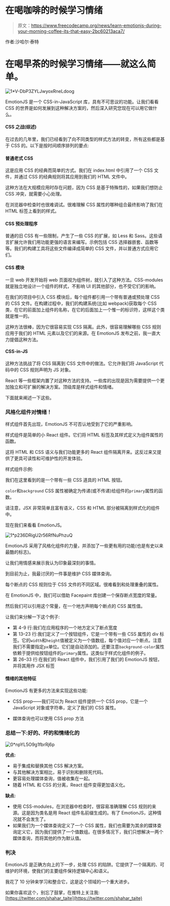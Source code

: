 # 在喝咖啡的时候学习情绪

> 原文：<https://www.freecodecamp.org/news/learn-emotionjs-during-your-morning-coffee-its-that-easy-2bc60213aca7/>

作者:沙哈尔·泰特

# 在喝早茶的时候学习情绪——就这么简单。

![1*V-DbP3ZYLJwyoxRneLdoog](img/44bb79224c5bf8b8660d7ae4235c35ba.png)

EmotionJS 是一个 CSS-in-JavaScript 库，具有不可思议的功能。让我们看看 CSS 的世界是如何发展到这种解决方案的，然后深入研究您现在可以用它做什么。

#### CSS 之战(综述)

在过去的几年里，我们已经看到了向不同类型的样式方法的转变，所有这些都是基于 CSS 的。以下是按时间顺序排列的要点:

#### **普通老式 CSS**

这是应用 CSS 的经典而简单的方式。我们在 index.html 中引用了一个 CSS 文件，并通过 CSS 的经典规则将其应用到我们的 HTML 文件中。

这种方法在大规模应用时存在问题，因为 CSS 是基于特殊性的，如果我们想防止 CSS 冲突，就需要小心处理。

在浏览器中检查时也很难调试。很难理解 CSS 属性的哪种组合最终影响了我们在 HTML 标签上看到的样式。

#### **CSS 预处理程序**

普通的旧 CSS 有一些限制，产生了一些 CSS 的扩展，如 Less 和 Sass。这些语言扩展允许我们用功能更强的语言来编写。示例包括 CSS 选择器嵌套、函数等等。我们的构建工具将这些文件编译成简单的 CSS 文件，并以普通方式应用它们。

#### **CSS 模块**

一旦 web 开发开始将 web 页面视为组件树，就引入了这种方法。CSS-modules 就是独立地设计一个组件的样式，不影响 UI 的其他部分，也不受它们的影响。

在我们的项目中引入 CSS 模块后，每个组件都引用一个带有普通或预处理 CSS 的 CSS 文件。在构建过程中，我们的构建系统(比如 webpack)获取每个 CSS 类，在它的前面加上组件的名称，在它的后面加上一个惟一的标识符，这样这个类就是惟一的。

这种方法很棒，因为它很容易实现 CSS 隔离。此外，很容易理解哪些 CSS 规则应用于我们的 HTML 元素以及它们的来源。在 EmotionJS 发布之前，我一直大力提倡这种方法。

#### **CSS-in-JS**

这种方法挑战了将 CSS 隔离到 CSS 文件中的做法。它允许我们将 JavaScript 代码中的 CSS 规则声明为 JS 对象。

React 等一些框架内置了对这种方法的支持。一些库的出现是因为需要提供一个更加独立和可扩展的解决方案。顶级库是样式组件和情绪。

下面就来阐述一下这些。

### 风格化组件对情绪！

样式组件首先出现，EmotionJS 不可否认地受到了它的严重影响。

样式组件是简单的小 React 组件。它们将 HTML 标签及其样式定义为组件属性的函数。

这将 HTML 和 CSS 语义与我们功能更多的 React 组件隔离开来。这反过来又提供了更具可读性和可维护性的开发体验。

样式组件示例:

我们在这里看到的是一个带有一些 CSS 道具的 HTML 按钮。

`color`和`background` CSS 属性被确定为传递(或不传递)给组件的`primary`属性的函数。

请注意，JSX 非常简单且富有语义，CSS 和 HTML 部分被隔离到样式化的组件中。

现在我们来看看 EmotionJS。

![1*p236DRigU2r56RfNuPhzuQ](img/526f182df14926a49f89f7e5ad0b20bc.png)

EmotionJS 采用了风格化组件的力量，并添加了一些更有用的功能(也是有史以来最酷的标志)。

让我们用情感来展示我认为印象最深刻的事情。

到目前为止，我最讨厌的一件事是维护 CSS 媒体查询。

每个断点的 CSS 规则位于 CSS 文件的不同区域。很难看到和处理重叠的属性。

在 EmotionJS 中，我们可以借助 Facepaint 库创建一个保存断点宽度的常量。

然后我们可以引用这个常量，在一个地方声明每个断点的 CSS 属性值。

让我们来分解一下这个例子:

*   第 4-9 行:我们在应用程序的一个地方定义了断点宽度
*   第 13–23 行:我们定义了一个按钮组件，它是一个带有一些 CSS 属性的 div 标签。它的`width`和`height`值被定义为一个值数组，每个值对应一个断点。注意我们不需要指定`px`单位。它们是自动添加的。还要注意`background-color`属性依赖于提供给按钮组件的`primary`属性。这类似于样式化组件的例子。
*   第 26–33 行:在我们的 React 组件中，我们引用了我们的 EmotionJS 按钮，并将其用作 JSX 标签

#### 情绪的其他特征

EmotionJS 有更多的方法来实现这些功能:

*   CSS prop——我们可以为 React 组件提供一个 CSS prop，它是一个 JavaScript 对象或字符串，定义了我们的 CSS 属性。

*   媒体查询也可以使用 CSS prop 方法

### 总结一下:好的、坏的和情绪化的

![0*npYL5O9g1fbrRj6p](img/f96a9844d7a9f4ea15d2d3ae8a86159e.png)

**优点:**

*   易于集成和替换其他 CSS 解决方案。
*   与其他解决方案相比，易于识别和删除死代码。
*   更容易处理媒体查询，值被收集在一起。
*   随着 HTML 和 CSS 的分离，React 组件变得更加语义化。

**缺点:**

*   使用 CSS-modules，在浏览器中检查时，很容易准确理解 CSS 规则的来源。这是因为类名是用 React 组件名前缀生成的。有了 EmotionJS，这种情况就不会发生了。
*   如果我们为一个媒体查询定义了一个 CSS 属性，我们也需要为其余的媒体查询定义它，因为我们提供了一个值数组。在很多情况下，我们只想解决一两个媒体查询，而将其他的作为默认值。

### 判决

EmotionJS 是正确方向上的下一步，处理 CSS 的陷阱。它提供了一个隔离的、可维护的环境，使我们的主要组件保持逻辑中心和语义。

我花了 10 分钟来学习和整合它，这是这个领域的一个重大进步。

如果你喜欢这个，别忘了鼓掌，在推特上关注我:[https://twitter.com/shahar_taite](https://twitter.com/shahar_taite)